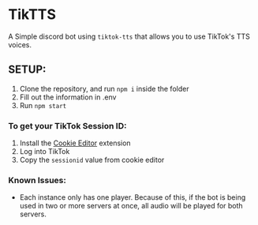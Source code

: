 # TikTTS
A Simple discord bot using `tiktok-tts` that allows you to use TikTok's TTS voices.

## SETUP:
1. Clone the repository, and run `npm i` inside the folder
2. Fill out the information in .env
3. Run `npm start`

### To get your TikTok Session ID:
1. Install the [Cookie Editor](https://cookie-editor.com/) extension
2. Log into TikTok
3. Copy the `sessionid` value from cookie editor

### Known Issues:
- Each instance only has one player. Because of this, if the bot is being used in two or more servers at once, all audio will be played for both servers.